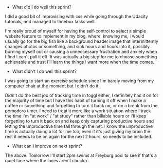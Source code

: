 * What did I do well this sprint?

I did a good bit of improvising with css while going through the Udacity tutorials, and managed to timebox tasks well. 

I'm really proud of myself for having the self-control to select a simple website feature to implement in my blog, where, knowing me, I would usually go for the big fish like a background header image that intermittently changes photos or something, and sink hours and hours into it, possibly burning myself out or causing a unneccessary frustration and anxiety when I find I can't pull it off. It was actually a big step for me to choose something achievable and trust I'll learn the things I want more when the time comes.

* What didn't I do well this sprint?

I was going to start an exercise schedule since I'm barely moving from my computer chair at the moment but I didn't do it.

Didn't do the best job of tracking time in toggl either, I definitely had it on for the majority of time but I have this habit of turning it off when I make a coffee or something and forgetting to turn it back on, or on a break from the pomodoro timer. I need to treat it more like a work situation where I track the time I'm "at work" / "at study" rather than billable hours or I'll keep forgetting to turn it back on and keep only capturing productive hours and letting the unproductive time fall through the net. I know the unproductive time is actually doing a lot for me too, even if it's just giving my brain the rest it needs to be on again for the next 2 hours, so needs to be included.

* What can I improve on next sprint?

The above. Tomorrow I'll start 2pm swims at Freyburg pool to see if that's a quiet time where the lanes aren't chocka.